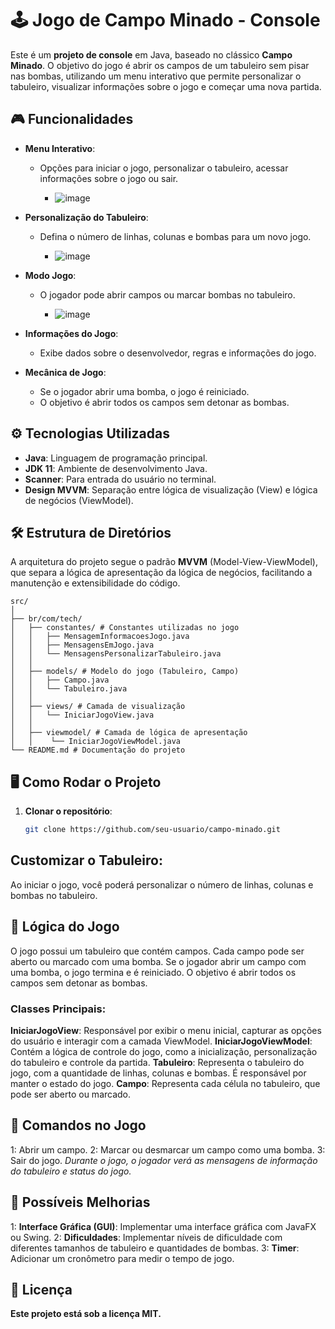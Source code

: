 # 🕹️ **Jogo de Campo Minado - Console**

Este é um **projeto de console** em Java, baseado no clássico **Campo Minado**. O objetivo do jogo é abrir os campos de um tabuleiro sem pisar nas bombas, utilizando um menu interativo que permite personalizar o tabuleiro, visualizar informações sobre o jogo e começar uma nova partida.

## 🎮 Funcionalidades

- **Menu Interativo**:
  - Opções para iniciar o jogo, personalizar o tabuleiro, acessar informações sobre o jogo ou sair.
    
    - ![image](https://github.com/user-attachments/assets/199ac2d6-3e29-4ced-9757-0e144be25f09)
- **Personalização do Tabuleiro**:
  - Defina o número de linhas, colunas e bombas para um novo jogo.
    
    - ![image](https://github.com/user-attachments/assets/68097ce5-0640-47b8-b87e-6d88d2f8369e)

- **Modo Jogo**:
  - O jogador pode abrir campos ou marcar bombas no tabuleiro.
    
    - ![image](https://github.com/user-attachments/assets/2e2aa34f-9838-4404-a8c8-0678d0774a6a)

- **Informações do Jogo**:
  - Exibe dados sobre o desenvolvedor, regras e informações do jogo.
- **Mecânica de Jogo**:
  - Se o jogador abrir uma bomba, o jogo é reiniciado.
  - O objetivo é abrir todos os campos sem detonar as bombas.

## ⚙️ **Tecnologias Utilizadas**

- **Java**: Linguagem de programação principal.
- **JDK 11**: Ambiente de desenvolvimento Java.
- **Scanner**: Para entrada do usuário no terminal.
- **Design MVVM**: Separação entre lógica de visualização (View) e lógica de negócios (ViewModel).

## 🛠️ **Estrutura de Diretórios**

A arquitetura do projeto segue o padrão **MVVM** (Model-View-ViewModel), que separa a lógica de apresentação da lógica de negócios, facilitando a manutenção e extensibilidade do código.

```
src/
│
├── br/com/tech/
│   ├── constantes/ # Constantes utilizadas no jogo
│   │   ├── MensagemInformacoesJogo.java
│   │   ├── MensagensEmJogo.java
│   │   └── MensagensPersonalizarTabuleiro.java
│   │   
│   ├── models/ # Modelo do jogo (Tabuleiro, Campo) 
│   │   ├── Campo.java
│   │   └── Tabuleiro.java
│   │ 
│   ├── views/ # Camada de visualização
│   │   └── IniciarJogoView.java
│   │ 
│   ├── viewmodel/ # Camada de lógica de apresentação
│   │    └── IniciarJogoViewModel.java
└── README.md # Documentação do projeto
```


## 🖥️ **Como Rodar o Projeto**

1. **Clonar o repositório**:
   ```bash
   git clone https://github.com/seu-usuario/campo-minado.git
   ```

## Customizar o Tabuleiro:
Ao iniciar o jogo, você poderá personalizar o número de linhas, colunas e bombas no tabuleiro.

## 🧩 Lógica do Jogo
O jogo possui um tabuleiro que contém campos. Cada campo pode ser aberto ou marcado com uma bomba. Se o jogador abrir um campo com uma bomba, o jogo termina e é reiniciado. O objetivo é abrir todos os campos sem detonar as bombas.

### Classes Principais:
**IniciarJogoView**: Responsável por exibir o menu inicial, capturar as opções do usuário e interagir com a camada ViewModel.
**IniciarJogoViewModel**: Contém a lógica de controle do jogo, como a inicialização, personalização do tabuleiro e controle da partida.
**Tabuleiro**: Representa o tabuleiro do jogo, com a quantidade de linhas, colunas e bombas. É responsável por manter o estado do jogo.
**Campo**: Representa cada célula no tabuleiro, que pode ser aberto ou marcado.

## 📝 Comandos no Jogo
1: Abrir um campo.
2: Marcar ou desmarcar um campo como uma bomba.
3: Sair do jogo.
*Durante o jogo, o jogador verá as mensagens de informação do tabuleiro e status do jogo.*

## 🚀 Possíveis Melhorias
1: **Interface Gráfica (GUI)**: Implementar uma interface gráfica com JavaFX ou Swing.
2: **Dificuldades**: Implementar níveis de dificuldade com diferentes tamanhos de tabuleiro e quantidades de bombas.
3: **Timer**: Adicionar um cronômetro para medir o tempo de jogo.

## 📑 Licença
**Este projeto está sob a licença MIT.**
